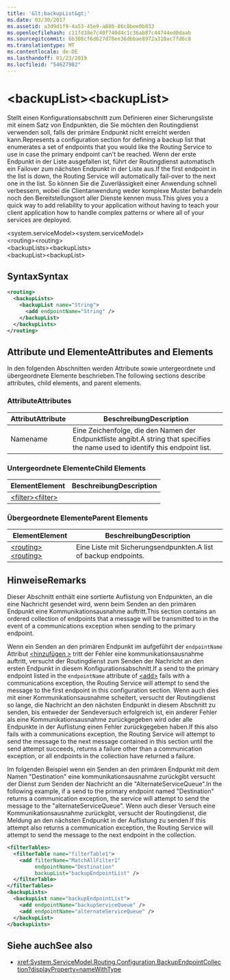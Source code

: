 ```yaml
---
title: '&lt;backupList&gt;'
ms.date: 03/30/2017
ms.assetid: a3d9d1f9-4a53-45e9-a880-86c8bee0b833
ms.openlocfilehash: c11fd38e7c40f740d4c1c36ab87c44744ed0daab
ms.sourcegitcommit: 6b308cf6d627d78ee36dbbae8972a310ac7fd6c8
ms.translationtype: MT
ms.contentlocale: de-DE
ms.lasthandoff: 01/23/2019
ms.locfileid: "54627982"
---
```

# <a name="ltbackuplistgt"></a><span data-ttu-id="768b8-102">&lt;backupList&gt;</span><span class="sxs-lookup"><span data-stu-id="768b8-102">&lt;backupList&gt;</span></span>
<span data-ttu-id="768b8-103">Stellt einen Konfigurationsabschnitt zum Definieren einer Sicherungsliste mit einem Satz von Endpunkten, die Sie möchten den Routingdienst verwenden soll, falls der primäre Endpunkt nicht erreicht werden kann.</span><span class="sxs-lookup"><span data-stu-id="768b8-103">Represents a configuration section for defining a backup list that enumerates a set of endpoints that you would like the Routing Service to use in case the primary endpoint can't be reached.</span></span> <span data-ttu-id="768b8-104">Wenn der erste Endpunkt in der Liste ausgefallen ist, führt der Routingdienst automatisch ein Failover zum nächsten Endpunkt in der Liste aus.</span><span class="sxs-lookup"><span data-stu-id="768b8-104">If the first endpoint in the list is down, the Routing Service will automatically fail-over to the next one in the list.</span></span>  <span data-ttu-id="768b8-105">So können Sie die Zuverlässigkeit einer Anwendung schnell verbessern, wobei die Clientanwendung weder komplexe Muster behandeln noch den Bereitstellungsort aller Dienste kennen muss.</span><span class="sxs-lookup"><span data-stu-id="768b8-105">This gives you a quick way to add reliability to your application without having to teach your client application how to handle complex patterns or where all of your services are deployed.</span></span>  
  
 <span data-ttu-id="768b8-106">\<system.serviceModel></span><span class="sxs-lookup"><span data-stu-id="768b8-106">\<system.serviceModel></span></span>  
<span data-ttu-id="768b8-107">\<routing></span><span class="sxs-lookup"><span data-stu-id="768b8-107">\<routing></span></span>  
<span data-ttu-id="768b8-108">\<backupLists></span><span class="sxs-lookup"><span data-stu-id="768b8-108">\<backupLists></span></span>  
<span data-ttu-id="768b8-109">\<backupList></span><span class="sxs-lookup"><span data-stu-id="768b8-109">\<backupList></span></span>  
  
## <a name="syntax"></a><span data-ttu-id="768b8-110">Syntax</span><span class="sxs-lookup"><span data-stu-id="768b8-110">Syntax</span></span>  
  
```xml  
<routing>
  <backupLists>
    <backupList name="String">
      <add endpointName="String" />
    </backupList>
  </backupLists>
</routing>
```  
  
## <a name="attributes-and-elements"></a><span data-ttu-id="768b8-111">Attribute und Elemente</span><span class="sxs-lookup"><span data-stu-id="768b8-111">Attributes and Elements</span></span>  
 <span data-ttu-id="768b8-112">In den folgenden Abschnitten werden Attribute sowie untergeordnete und übergeordnete Elemente beschrieben.</span><span class="sxs-lookup"><span data-stu-id="768b8-112">The following sections describe attributes, child elements, and parent elements.</span></span>  
  
### <a name="attributes"></a><span data-ttu-id="768b8-113">Attribute</span><span class="sxs-lookup"><span data-stu-id="768b8-113">Attributes</span></span>  
  
|<span data-ttu-id="768b8-114">Attribut</span><span class="sxs-lookup"><span data-stu-id="768b8-114">Attribute</span></span>|<span data-ttu-id="768b8-115">Beschreibung</span><span class="sxs-lookup"><span data-stu-id="768b8-115">Description</span></span>|  
|---------------|-----------------|  
|<span data-ttu-id="768b8-116">Name</span><span class="sxs-lookup"><span data-stu-id="768b8-116">name</span></span>|<span data-ttu-id="768b8-117">Eine Zeichenfolge, die den Namen der Endpunktliste angibt.</span><span class="sxs-lookup"><span data-stu-id="768b8-117">A string that specifies the name used to identify this endpoint list.</span></span>|  
  
### <a name="child-elements"></a><span data-ttu-id="768b8-118">Untergeordnete Elemente</span><span class="sxs-lookup"><span data-stu-id="768b8-118">Child Elements</span></span>  
  
|<span data-ttu-id="768b8-119">Element</span><span class="sxs-lookup"><span data-stu-id="768b8-119">Element</span></span>|<span data-ttu-id="768b8-120">Beschreibung</span><span class="sxs-lookup"><span data-stu-id="768b8-120">Description</span></span>|  
|-------------|-----------------|  
|[<span data-ttu-id="768b8-121">\<filter></span><span class="sxs-lookup"><span data-stu-id="768b8-121">\<filter></span></span>](../../../../../docs/framework/configure-apps/file-schema/wcf/filter.md)||  
  
### <a name="parent-elements"></a><span data-ttu-id="768b8-122">Übergeordnete Elemente</span><span class="sxs-lookup"><span data-stu-id="768b8-122">Parent Elements</span></span>  
  
|<span data-ttu-id="768b8-123">Element</span><span class="sxs-lookup"><span data-stu-id="768b8-123">Element</span></span>|<span data-ttu-id="768b8-124">Beschreibung</span><span class="sxs-lookup"><span data-stu-id="768b8-124">Description</span></span>|  
|-------------|-----------------|  
|[<span data-ttu-id="768b8-125">\<routing></span><span class="sxs-lookup"><span data-stu-id="768b8-125">\<routing></span></span>](../../../../../docs/framework/configure-apps/file-schema/wcf/routing.md)|<span data-ttu-id="768b8-126">Eine Liste mit Sicherungsendpunkten.</span><span class="sxs-lookup"><span data-stu-id="768b8-126">A list of backup endpoints.</span></span>|  
  
## <a name="remarks"></a><span data-ttu-id="768b8-127">Hinweise</span><span class="sxs-lookup"><span data-stu-id="768b8-127">Remarks</span></span>  
 <span data-ttu-id="768b8-128">Dieser Abschnitt enthält eine sortierte Auflistung von Endpunkten, an die eine Nachricht gesendet wird, wenn beim Senden an den primären Endpunkt eine Kommunikationsausnahme auftritt.</span><span class="sxs-lookup"><span data-stu-id="768b8-128">This section contains an ordered collection of endpoints that a message will be transmitted to in the event of a communications exception when sending to the primary endpoint.</span></span>  
  
 <span data-ttu-id="768b8-129">Wenn ein Senden an den primären Endpunkt im aufgeführt der `endpointName` Attribut [ \<hinzufügen >](../../../../../docs/framework/configure-apps/file-schema/wcf/add-of-entries.md) tritt der Fehler eine kommunikationsausnahme auftritt, versucht der Routingdienst zum Senden der Nachricht an den ersten Endpunkt in diesem Konfigurationsabschnitt.</span><span class="sxs-lookup"><span data-stu-id="768b8-129">If a send to the primary endpoint listed in the `endpointName` attribute of [\<add>](../../../../../docs/framework/configure-apps/file-schema/wcf/add-of-entries.md) fails with a communications exception, the Routing Service will attempt to send the message to the first endpoint in this configuration section.</span></span> <span data-ttu-id="768b8-130">Wenn auch dies mit einer Kommunikationsausnahme scheitert, versucht der Routingdienst so lange, die Nachricht an den nächsten Endpunkt in diesem Abschnitt zu senden, bis entweder der Sendeversuch erfolgreich ist, ein anderer Fehler als eine Kommunikationsausnahme zurückgegeben wird oder alle Endpunkte in der Auflistung einen Fehler zurückgegeben haben.</span><span class="sxs-lookup"><span data-stu-id="768b8-130">If this also fails with a communications exception, the Routing Service will attempt to send the message to the next message contained in this section until the send attempt succeeds, returns a failure other than a communication exception, or all endpoints in the collection have returned a failure.</span></span>  
  
 <span data-ttu-id="768b8-131">Im folgenden Beispiel wenn ein Senden an den primären Endpunkt mit dem Namen "Destination" eine kommunikationsausnahme zurückgibt versucht der Dienst zum Senden der Nachricht an die "AlternateServiceQueue".</span><span class="sxs-lookup"><span data-stu-id="768b8-131">In the following example, if a send to the primary endpoint named "Destination" returns a communication exception, the service will attempt to send the message to the "alternateServiceQueue".</span></span> <span data-ttu-id="768b8-132">Wenn auch dieser Versuch eine Kommunikationsausnahme zurückgibt, versucht der Routingdienst, die Meldung an den nächsten Endpunkt in der Auflistung zu senden.</span><span class="sxs-lookup"><span data-stu-id="768b8-132">If this attempt also returns a communication exception, the Routing Service will attempt to send the message to the next endpoint in the collection.</span></span>  
  
```xml  
<filterTables>
  <filterTable name="filterTable1">
    <add filterName="MatchAllFilter1"
         endpointName="Destination"
         backupList="backupEndpointList" />
  </filterTable>
</filterTables>
<backupLists>
  <backupList name="backupEndpointList">
    <add endpointName="backupServiceQueue" />
    <add endpointName="alternateServiceQueue" />
  </backupList>
</backupLists>
```  
  
## <a name="see-also"></a><span data-ttu-id="768b8-133">Siehe auch</span><span class="sxs-lookup"><span data-stu-id="768b8-133">See also</span></span>
- <xref:System.ServiceModel.Routing.Configuration.BackupEndpointCollection?displayProperty=nameWithType>
